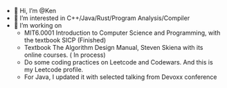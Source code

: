 - 👋 Hi, I’m @Ken
- 👀 I’m interested in C++/Java/Rust/Program Analysis/Compiler 
- 🌱 I’m working on
  - MIT6.0001 Introduction to Computer Science and Programming, with the textbook SICP (Finished)
  - Textbook The Algorithm Design Manual, Steven Skiena with its online courses. ( In process)
  - Do some coding practices on Leetcode and Codewars. And this is my Leetcode profile.
  - For Java, I updated it with selected talking from Devoxx conference

<!---
JasonNFS/JasonNFS is a ✨ special ✨ repository because its `README.md` (this file) appears on your GitHub profile.
You can click the Preview link to take a look at your changes.
--->
